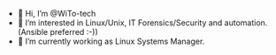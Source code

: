 - 👋 Hi, I’m @WiTo-tech
- 👀 I’m interested in Linux/Unix, IT Forensics/Security and automation. (Ansible preferred :-))
- 🌱 I’m currently working as Linux Systems Manager.


<!---
WiTo-tech/WiTo-tech is a ✨ special ✨ repository because its `README.md` (this file) appears on your GitHub profile.
You can click the Preview link to take a look at your changes.
--->
